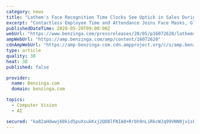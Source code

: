 ```yaml
---
category: news
title: "Lathem's Face Recognition Time Clocks See Uptick in Sales During COVID-19"
excerpt: "Contactless Employee Time and Attendance Joins Face Masks, Gloves and Social Distancing for Employee Health and Safety Return to Work ATLANTA (PRWEB)"
publishedDateTime: 2020-05-20T09:00:00Z
webUrl: "https://www.benzinga.com/pressreleases/20/05/p16072620/lathems-face-recognition-time-clocks-see-uptick-in-sales-during-covid-19"
ampWebUrl: "https://amp.benzinga.com/amp/content/16072620"
cdnAmpWebUrl: "https://amp-benzinga-com.cdn.ampproject.org/c/s/amp.benzinga.com/amp/content/16072620"
type: article
quality: 38
heat: 38
published: false

provider:
  name: Benzinga.com
  domain: benzinga.com

topics:
  - Computer Vision
  - AI

secured: "ka82aHdwwj60kidSpuXsukKxj2QD8lFNIA8+Rrbh9nLiRkcWJq99VNN0jv1sFBF25x1orz00gK7BeLJZVOv48dZOg39oKW39+PDq0vc/E0ctqBaKVcq/tVLXl/OtsysinViG+PkKC7k7ah8nu3Bqsv/mKnxLLIKGQVJ1Cepr2d01uR8QClLgD7o8UIl2d1cMkGlGOyoR0om5qyScMn7Xev4oLfoYstHoqnXOU4nVAhPdDD25KwL+beBlhfZIGR1EKLM94nKEiKfl5AGZWMXkeCemq2ljzUhu5icJSLb+UI70sqxO6AQQY+aKomC+vxI/;x395AmnHe8+u+RaGcbt7iw=="
---
```



